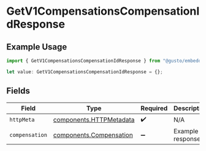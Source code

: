 # GetV1CompensationsCompensationIdResponse

## Example Usage

```typescript
import { GetV1CompensationsCompensationIdResponse } from "@gusto/embedded-api/models/operations/getv1compensationscompensationid.js";

let value: GetV1CompensationsCompensationIdResponse = {};
```

## Fields

| Field                                                              | Type                                                               | Required                                                           | Description                                                        |
| ------------------------------------------------------------------ | ------------------------------------------------------------------ | ------------------------------------------------------------------ | ------------------------------------------------------------------ |
| `httpMeta`                                                         | [components.HTTPMetadata](../../models/components/httpmetadata.md) | :heavy_check_mark:                                                 | N/A                                                                |
| `compensation`                                                     | [components.Compensation](../../models/components/compensation.md) | :heavy_minus_sign:                                                 | Example response                                                   |